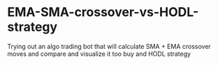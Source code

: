 # EMA-SMA-crossover-vs-HODL-strategy
Trying out an algo trading bot that will calculate SMA + EMA crossover moves and compare and visualize it too buy and HODL strategy
